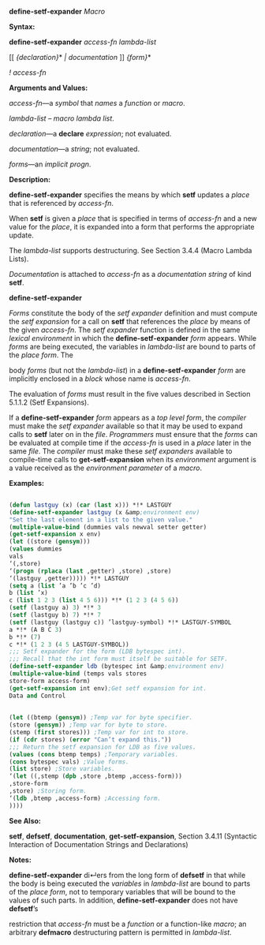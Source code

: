 **define-setf-expander** *Macro* 



**Syntax:** 



**define-setf-expander** *access-fn lambda-list* 



[[ *\{declaration\}*\* *| documentation* ]] *\{form\}*\* 



*! access-fn* 



**Arguments and Values:** 



*access-fn*—a *symbol* that *names* a *function* or *macro*. 



*lambda-list* – *macro lambda list*. 



*declaration*—a **declare** *expression*; not evaluated. 



*documentation*—a *string*; not evaluated. 



*forms*—an *implicit progn*. 



**Description:** 



**define-setf-expander** specifies the means by which **setf** updates a *place* that is referenced by *access-fn*. 



When **setf** is given a *place* that is specified in terms of *access-fn* and a new value for the *place*, it is expanded into a form that performs the appropriate update. 



The *lambda-list* supports destructuring. See Section 3.4.4 (Macro Lambda Lists). 



*Documentation* is attached to *access-fn* as a *documentation string* of kind **setf**. 







 



 



**define-setf-expander** 



*Forms* constitute the body of the *setf expander* definition and must compute the *setf expansion* for a call on **setf** that references the *place* by means of the given *access-fn*. The *setf expander* function is defined in the same *lexical environment* in which the **define-setf-expander** *form* appears. While *forms* are being executed, the variables in *lambda-list* are bound to parts of the *place form*. The 



body *forms* (but not the *lambda-list*) in a **define-setf-expander** *form* are implicitly enclosed in a *block* whose name is *access-fn*. 



The evaluation of *forms* must result in the five values described in Section 5.1.1.2 (Setf Expansions). 



If a **define-setf-expander** *form* appears as a *top level form*, the *compiler* must make the *setf expander* available so that it may be used to expand calls to **setf** later on in the *file*. *Programmers* must ensure that the *forms* can be evaluated at compile time if the *access-fn* is used in a *place* later in the same *file*. The *compiler* must make these *setf expanders* available to compile-time calls to **get-setf-expansion** when its *environment* argument is a value received as the *environment parameter* of a *macro*. 



**Examples:**
```lisp
 
(defun lastguy (x) (car (last x))) *!* LASTGUY 
(define-setf-expander lastguy (x &amp;environment env) 
"Set the last element in a list to the given value." 
(multiple-value-bind (dummies vals newval setter getter) 
(get-setf-expansion x env) 
(let ((store (gensym))) 
(values dummies 
vals 
‘(,store) 
‘(progn (rplaca (last ,getter) ,store) ,store) 
‘(lastguy ,getter))))) *!* LASTGUY 
(setq a (list ’a ’b ’c ’d) 
b (list ’x) 
c (list 1 2 3 (list 4 5 6))) *!* (1 2 3 (4 5 6)) 
(setf (lastguy a) 3) *!* 3 
(setf (lastguy b) 7) *!* 7 
(setf (lastguy (lastguy c)) ’lastguy-symbol) *!* LASTGUY-SYMBOL 
a *!* (A B C 3) 
b *!* (7) 
c *!* (1 2 3 (4 5 LASTGUY-SYMBOL)) 
;;; Setf expander for the form (LDB bytespec int). 
;;; Recall that the int form must itself be suitable for SETF. 
(define-setf-expander ldb (bytespec int &amp;environment env) 
(multiple-value-bind (temps vals stores 
store-form access-form) 
(get-setf-expansion int env);Get setf expansion for int. 
Data and Control 
 
 
(let ((btemp (gensym)) ;Temp var for byte specifier. 
(store (gensym)) ;Temp var for byte to store. 
(stemp (first stores))) ;Temp var for int to store. 
(if (cdr stores) (error "Can’t expand this.")) 
;;; Return the setf expansion for LDB as five values. 
(values (cons btemp temps) ;Temporary variables. 
(cons bytespec vals) ;Value forms. 
(list store) ;Store variables. 
‘(let ((,stemp (dpb ,store ,btemp ,access-form))) 
,store-form 
,store) ;Storing form. 
‘(ldb ,btemp ,access-form) ;Accessing form. 
)))) 

```
**See Also:** 



**setf**, **defsetf**, **documentation**, **get-setf-expansion**, Section 3.4.11 (Syntactic Interaction of Documentation Strings and Declarations) 



**Notes:** 



**define-setf-expander** di↵ers from the long form of **defsetf** in that while the body is being executed the *variables* in *lambda-list* are bound to parts of the *place form*, not to temporary variables that will be bound to the values of such parts. In addition, **define-setf-expander** does not have **defsetf**’s 



restriction that *access-fn* must be a *function* or a function-like *macro*; an arbitrary **defmacro** destructuring pattern is permitted in *lambda-list*. 



